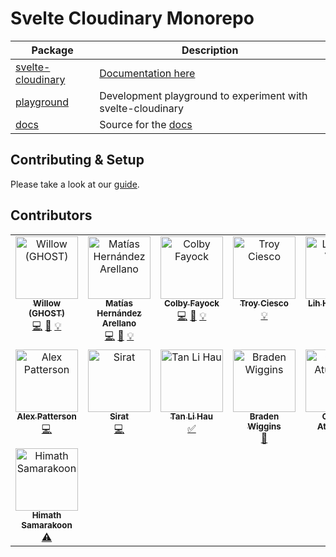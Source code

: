 # Svelte Cloudinary Monorepo

| Package                                         | Description                                                 |
| ----------------------------------------------- | ----------------------------------------------------------- |
| [svelte-cloudinary](packages/svelte-cloudinary) | [Documentation here](https://svelte.cloudinary.dev)         |
| [playground](packages/playground)               | Development playground to experiment with svelte-cloudinary |
| [docs](packages/docs)                           | Source for the [docs](https://svelte.cloudinary.dev)        |


## Contributing & Setup

Please take a look at our [guide](./CONTRIBUTING.md).

## Contributors

<!-- ALL-CONTRIBUTORS-LIST:START - Do not remove or modify this section -->
<!-- prettier-ignore-start -->
<!-- markdownlint-disable -->
<table>
  <tbody>
    <tr>
      <td align="center" valign="top" width="14.28%"><a href="https://github.com/ghostdevv"><img src="https://avatars.githubusercontent.com/u/47755378?v=4?s=100" width="100px;" alt="Willow (GHOST)"/><br /><sub><b>Willow (GHOST)</b></sub></a><br /><a href="https://github.com/cloudinary-community/svelte-cloudinary/commits?author=ghostdevv" title="Code">💻</a> <a href="https://github.com/cloudinary-community/svelte-cloudinary/commits?author=ghostdevv" title="Documentation">📖</a> <a href="#example-ghostdevv" title="Examples">💡</a></td>
      <td align="center" valign="top" width="14.28%"><a href="https://matiashernandez.dev/"><img src="https://avatars.githubusercontent.com/u/282006?v=4?s=100" width="100px;" alt="Matías Hernández Arellano"/><br /><sub><b>Matías Hernández Arellano</b></sub></a><br /><a href="https://github.com/cloudinary-community/svelte-cloudinary/commits?author=matiasfha" title="Code">💻</a> <a href="https://github.com/cloudinary-community/svelte-cloudinary/commits?author=matiasfha" title="Documentation">📖</a> <a href="#example-matiasfha" title="Examples">💡</a></td>
      <td align="center" valign="top" width="14.28%"><a href="https://colbyfayock.com/newsletter"><img src="https://avatars.githubusercontent.com/u/1045274?v=4?s=100" width="100px;" alt="Colby Fayock"/><br /><sub><b>Colby Fayock</b></sub></a><br /><a href="https://github.com/cloudinary-community/svelte-cloudinary/commits?author=colbyfayock" title="Code">💻</a> <a href="https://github.com/cloudinary-community/svelte-cloudinary/commits?author=colbyfayock" title="Documentation">📖</a> <a href="#example-colbyfayock" title="Examples">💡</a></td>
      <td align="center" valign="top" width="14.28%"><a href="https://troycies.co"><img src="https://avatars.githubusercontent.com/u/24758859?v=4?s=100" width="100px;" alt="Troy Ciesco"/><br /><sub><b>Troy Ciesco</b></sub></a><br /><a href="#example-troyciesco" title="Examples">💡</a></td>
      <td align="center" valign="top" width="14.28%"><a href="https://leovoon.github.io"><img src="https://avatars.githubusercontent.com/u/16155802?v=4?s=100" width="100px;" alt="Lih Haur Voon"/><br /><sub><b>Lih Haur Voon</b></sub></a><br /><a href="https://github.com/cloudinary-community/svelte-cloudinary/commits?author=leovoon" title="Code">💻</a></td>
      <td align="center" valign="top" width="14.28%"><a href="https://github.com/HeetVekariya"><img src="https://avatars.githubusercontent.com/u/91054457?v=4?s=100" width="100px;" alt="HeetVekariya"/><br /><sub><b>HeetVekariya</b></sub></a><br /><a href="https://github.com/cloudinary-community/svelte-cloudinary/commits?author=HeetVekariya" title="Code">💻</a></td>
      <td align="center" valign="top" width="14.28%"><a href="http://carlo.vercel.app"><img src="https://avatars.githubusercontent.com/u/38070918?v=4?s=100" width="100px;" alt="Carlo Taleon"/><br /><sub><b>Carlo Taleon</b></sub></a><br /><a href="https://github.com/cloudinary-community/svelte-cloudinary/commits?author=Blankeos" title="Documentation">📖</a></td>
    </tr>
    <tr>
      <td align="center" valign="top" width="14.28%"><a href="https://beacons.ai/codingcatdev"><img src="https://avatars.githubusercontent.com/u/3102249?v=4?s=100" width="100px;" alt="Alex Patterson"/><br /><sub><b>Alex Patterson</b></sub></a><br /><a href="https://github.com/cloudinary-community/svelte-cloudinary/commits?author=codercatdev" title="Code">💻</a></td>
      <td align="center" valign="top" width="14.28%"><a href="https://github.com/heronet"><img src="https://avatars.githubusercontent.com/u/61063136?v=4?s=100" width="100px;" alt="Sirat"/><br /><sub><b>Sirat</b></sub></a><br /><a href="https://github.com/cloudinary-community/svelte-cloudinary/commits?author=heronet" title="Code">💻</a></td>
      <td align="center" valign="top" width="14.28%"><a href="https://twitter.com/lihautan"><img src="https://avatars.githubusercontent.com/u/2338632?v=4?s=100" width="100px;" alt="Tan Li Hau"/><br /><sub><b>Tan Li Hau</b></sub></a><br /><a href="#tutorial-tanhauhau" title="Tutorials">✅</a></td>
      <td align="center" valign="top" width="14.28%"><a href="https://github.com/braebo"><img src="https://avatars.githubusercontent.com/u/55504972?v=4?s=100" width="100px;" alt="Braden Wiggins"/><br /><sub><b>Braden Wiggins</b></sub></a><br /><a href="https://github.com/cloudinary-community/svelte-cloudinary/commits?author=braebo" title="Documentation">📖</a></td>
      <td align="center" valign="top" width="14.28%"><a href="https://ovindu.atukorala.com/"><img src="https://avatars.githubusercontent.com/u/72530078?v=4?s=100" width="100px;" alt="Ovindu Atukorala"/><br /><sub><b>Ovindu Atukorala</b></sub></a><br /><a href="https://github.com/cloudinary-community/svelte-cloudinary/commits?author=ovindu-a" title="Tests">⚠️</a> <a href="https://github.com/cloudinary-community/svelte-cloudinary/commits?author=ovindu-a" title="Documentation">📖</a></td>
      <td align="center" valign="top" width="14.28%"><a href="https://github.com/error9098x"><img src="https://avatars.githubusercontent.com/u/43810146?v=4?s=100" width="100px;" alt="ProCodec"/><br /><sub><b>ProCodec</b></sub></a><br /><a href="https://github.com/cloudinary-community/svelte-cloudinary/commits?author=error9098x" title="Documentation">📖</a></td>
      <td align="center" valign="top" width="14.28%"><a href="https://github.com/sccalabr"><img src="https://avatars.githubusercontent.com/u/4111230?v=4?s=100" width="100px;" alt="sccalabr"/><br /><sub><b>sccalabr</b></sub></a><br /><a href="https://github.com/cloudinary-community/svelte-cloudinary/commits?author=sccalabr" title="Tests">⚠️</a></td>
    </tr>
    <tr>
      <td align="center" valign="top" width="14.28%"><a href="https://github.com/moonlander101"><img src="https://avatars.githubusercontent.com/u/114925949?v=4?s=100" width="100px;" alt="Himath Samarakoon"/><br /><sub><b>Himath Samarakoon</b></sub></a><br /><a href="https://github.com/cloudinary-community/svelte-cloudinary/commits?author=moonlander101" title="Tests">⚠️</a></td>
    </tr>
  </tbody>
</table>

<!-- markdownlint-restore -->
<!-- prettier-ignore-end -->

<!-- ALL-CONTRIBUTORS-LIST:END -->
